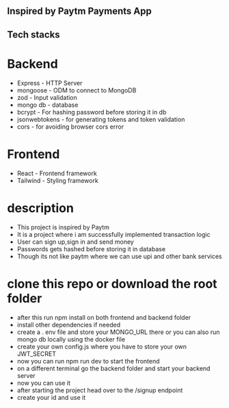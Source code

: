 
## Inspired by Paytm Payments App


## Tech stacks
 # Backend
- Express - HTTP Server
- mongoose - ODM to connect to MongoDB
- zod - Input validation
- mongo db - database
- bcrypt - For hashing password before storing it in db
- jsonwebtokens - for generating tokens and token validation
- cors - for avoiding browser cors error

# Frontend
- React - Frontend framework
- Tailwind - Styling framework

# description
- This project is inspired by Paytm
- It is  a project where i am successfully implemented transaction logic 
- User can sign up,sign in and send money
- Passwords gets hashed before storing it in database
- Though its not like paytm where we can use upi and other bank services

# clone this repo or download the root folder
- after this run npm install on  both frontend and backend folder
- install other dependencies if needed
- create a . env file and store your MONGO_URL there or you can also run mongo db locally using the docker file 
- create your own config.js where you have to store your own JWT_SECRET
- now you can run npm run dev to start the frontend
- on a different terminal go the backend folder and start your backend server
- now you can use it 
- after starting the project head over to the /signup endpoint 
- create your id and use it 

 
